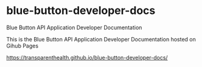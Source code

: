 # blue-button-developer-docs
Blue Button API Application Developer Documentation


This is the Blue Button API Application Developer Documentation hosted on Gihub Pages

https://transparenthealth.github.io/blue-button-developer-docs/


